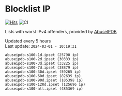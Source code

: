 # Blocklist IP

[![Hits](https://hits.seeyoufarm.com/api/count/incr/badge.svg?url=https%3A%2F%2Fgithub.com%2Fborestad%2Fblocklist-ip%2F&count_bg=%2379C83D&title_bg=%23555555&icon=&icon_color=%23E7E7E7&title=hits&edge_flat=false)](https://hits.seeyoufarm.com)  ![CI](https://img.shields.io/github/workflow/status/borestad/blocklist-ip/CI?style=flat-square)

Lists with worst IPv4 offenders, provided by [AbuseIPDB](https://www.abuseipdb.com/)

<!-- FOOTER-PLACEHOLDER -->
Updated every 5 hours<br>
Last update: `2024-03-01 - 10:19:31`
```
abuseipdb-s100-1d.ipset (25790 ip)
abuseipdb-s100-2d.ipset (30333 ip)
abuseipdb-s100-3d.ipset (33225 ip)
abuseipdb-s100-7d.ipset (38879 ip)
abuseipdb-s100-30d.ipset (59265 ip)
abuseipdb-s100-60d.ipset (82639 ip)
abuseipdb-s100-90d.ipset (105398 ip)
abuseipdb-s100-120d.ipset (125696 ip)
abuseipdb-s100-all.ipset (485369 ip)
```
